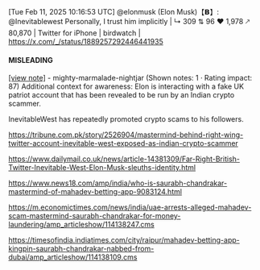 [Tue Feb 11, 2025 10:16:53 UTC] @elonmusk (Elon Musk)【𝗕】: @Inevitablewest Personally, I trust him implicitly | ↳ 309 ⇅ 96 ♥ 1,978 🡕 80,870 | Twitter for iPhone | birdwatch | https://x.com/_/status/1889257292446441935

#### MISLEADING

[[view note]](https://x.com/i/birdwatch/n/1889425772571398594) - mighty-marmalade-nightjar (Shown notes: 1 · Rating impact: 87)
Additional context for awareness: 
Elon is interacting with a fake UK patriot account that has been revealed to be run by an Indian crypto scammer.

InevitableWest has repeatedly promoted crypto scams to his followers.

https://tribune.com.pk/story/2526904/mastermind-behind-right-wing-twitter-account-inevitable-west-exposed-as-indian-crypto-scammer

https://www.dailymail.co.uk/news/article-14381309/Far-Right-British-Twitter-Inevitable-West-Elon-Musk-sleuths-identity.html

https://www.news18.com/amp/india/who-is-saurabh-chandrakar-mastermind-of-mahadev-betting-app-9083124.html

https://m.economictimes.com/news/india/uae-arrests-alleged-mahadev-scam-mastermind-saurabh-chandrakar-for-money-laundering/amp_articleshow/114138247.cms

https://timesofindia.indiatimes.com/city/raipur/mahadev-betting-app-kingpin-saurabh-chandrakar-nabbed-from-dubai/amp_articleshow/114138109.cms
